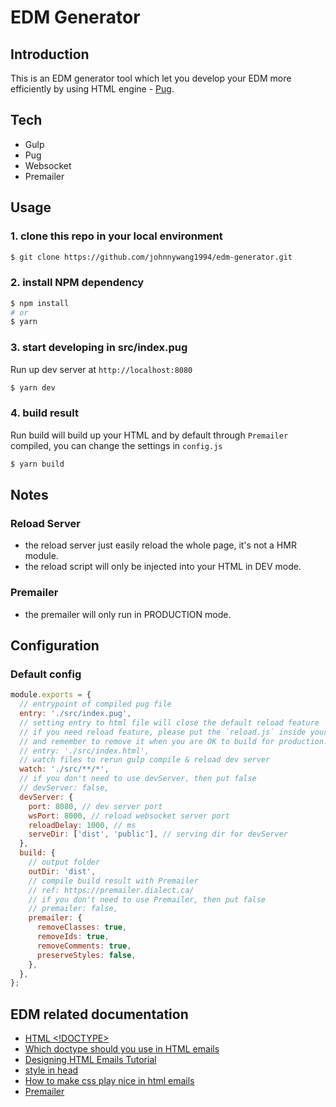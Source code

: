 # EDM Generator

## Introduction
This is an EDM generator tool which let you develop your EDM more efficiently by using HTML engine - [Pug](https://pugjs.org/).


## Tech
- Gulp
- Pug
- Websocket
- Premailer


## Usage
### 1. clone this repo in your local environment
```bash
$ git clone https://github.com/johnnywang1994/edm-generator.git
```

### 2. install NPM dependency
```bash
$ npm install
# or
$ yarn
```

### 3. start developing in src/index.pug
Run up dev server at `http://localhost:8080`
```bash
$ yarn dev
```

### 4. build result
Run build will build up your HTML and by default through `Premailer` compiled, you can change the settings in `config.js`
```bash
$ yarn build
```


## Notes
### Reload Server
- the reload server just easily reload the whole page, it's not a HMR module.
- the reload script will only be injected into your HTML in DEV mode.

### Premailer
- the premailer will only run in PRODUCTION mode.


## Configuration
### Default config
```js
module.exports = {
  // entrypoint of compiled pug file
  entry: './src/index.pug',
  // setting entry to html file will close the default reload feature
  // if you need reload feature, please put the `reload.js` inside your index.html in DEV mode
  // and remember to remove it when you are OK to build for production.
  // entry: './src/index.html',
  // watch files to rerun gulp compile & reload dev server
  watch: './src/**/*',
  // if you don't need to use devServer, then put false
  // devServer: false,
  devServer: {
    port: 8080, // dev server port
    wsPort: 8000, // reload websocket server port
    reloadDelay: 1000, // ms
    serveDir: ['dist', 'public'], // serving dir for devServer
  },
  build: {
    // output folder
    outDir: 'dist',
    // compile build result with Premailer
    // ref: https://premailer.dialect.ca/
    // if you don't need to use Premailer, then put false
    // premailer: false,
    premailer: {
      removeClasses: true,
      removeIds: true,
      removeComments: true,
      preserveStyles: false,
    },
  },
};
```


## EDM related documentation
- [HTML <!DOCTYPE>](https://www.w3schools.com/tags/ref_html_dtd.asp)
- [Which doctype should you use in HTML emails](https://www.hteumeuleu.com/2016/which-doctype-should-you-use-in-html-emails/)
- [Designing HTML Emails Tutorial](https://www.youtube.com/watch?v=vsQmiTe_GLQ)
- [style in head](https://www.campaignmonitor.com/css/style-element/style-in-head/)
- [How to make css play nice in html emails](https://customer.io/blog/how-to-make-css-play-nice-in-html-emails-without-breaking-everything/)
- [Premailer](https://premailer.dialect.ca/)